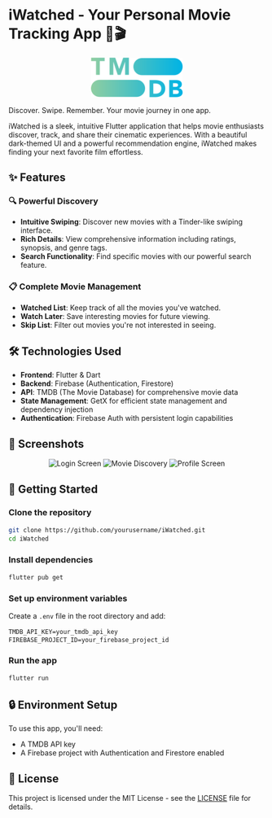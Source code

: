 # iWatched - Your Personal Movie Tracking App 🍿🎬

<p align="center">
  <img src="images/tmdbLogo.png" alt="TMDB Logo" width="180" />
</p>

Discover. Swipe. Remember. Your movie journey in one app.

iWatched is a sleek, intuitive Flutter application that helps movie enthusiasts discover, track, and share their cinematic experiences. With a beautiful dark-themed UI and a powerful recommendation engine, iWatched makes finding your next favorite film effortless.

## ✨ Features

### 🔍 Powerful Discovery
- **Intuitive Swiping**: Discover new movies with a Tinder-like swiping interface.
- **Rich Details**: View comprehensive information including ratings, synopsis, and genre tags.
- **Search Functionality**: Find specific movies with our powerful search feature.

### 📋 Complete Movie Management
- **Watched List**: Keep track of all the movies you've watched.
- **Watch Later**: Save interesting movies for future viewing.
- **Skip List**: Filter out movies you're not interested in seeing.

## 🛠️ Technologies Used
- **Frontend**: Flutter & Dart
- **Backend**: Firebase (Authentication, Firestore)
- **API**: TMDB (The Movie Database) for comprehensive movie data
- **State Management**: GetX for efficient state management and dependency injection
- **Authentication**: Firebase Auth with persistent login capabilities

## 📱 Screenshots
<p align="center">
  <img src="assets/login_screen.png" alt="Login Screen" width="200" />
  <img src="images/screenshot2.png" alt="Movie Discovery" width="200" />
  <img src="images/screenshot3.png" alt="Profile Screen" width="200" />
</p>

## 🚀 Getting Started

### Clone the repository
```sh
git clone https://github.com/yourusername/iWatched.git
cd iWatched
```

### Install dependencies
```sh
flutter pub get
```

### Set up environment variables
Create a `.env` file in the root directory and add:
```env
TMDB_API_KEY=your_tmdb_api_key
FIREBASE_PROJECT_ID=your_firebase_project_id
```

### Run the app
```sh
flutter run
```

## 🔒 Environment Setup
To use this app, you'll need:
- A TMDB API key
- A Firebase project with Authentication and Firestore enabled


## 📄 License
This project is licensed under the MIT License - see the [LICENSE](LICENSE) file for details.



